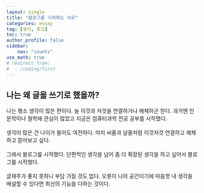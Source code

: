 ```yaml
---
layout: single
title: "블로그를 시작하는 이유"
categories: essay
tag: [생각, 회고]
toc: true
author_profile: false
sidebar:
    nav: "counts"
use_math: true
# redirect_from:
#  - /coding/first
---
```


## 나는 왜 글을 쓰기로 했을까?
나는 평소 생각이 많은 편이다. 늘 이것과 저것을 연결하거나 해체하곤 한다. 과거엔 인문학이나 철학에 관심이 많았고 지금은 컴퓨터과학 전공 공부를 시작했다.
<br><br>
생각이 많은 건 나이가 들어도 여전하다. 마치 씨줄과 날줄처럼 이것저것 연결하고 해체하고 뜯어보고 싶다.
<br><br>
그래서 블로그를 시작했다. 단편적인 생각을 넘어 좀 더 확장된 생각을 하고 싶어서 블로그를 시작했다.
<br><br>
글재주가 좋지 못하니 부담 가질 것도 없다. 오롯이 나의 공간이기에 마음껏 내 생각을 배설할 수 있다면 최선의 기능을 다하는 것이다.